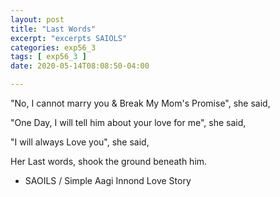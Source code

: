 ```yaml
---
layout: post
title: "Last Words"
excerpt: "excerpts SAIOLS"
categories: exp56_3
tags: [ exp56_3 ]
date: 2020-05-14T08:08:50-04:00

---
```


"No, I cannot marry you & Break My Mom's Promise", she said,

"One Day, I will tell him about your love for me", she said,

"I will always Love you", she said,

Her Last words, shook the ground beneath him.

- SAOILS / Simple Aagi Innond Love Story
